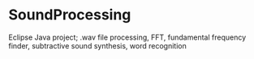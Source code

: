 # SoundProcessing

Eclipse Java project; .wav file processing, FFT, fundamental frequency finder, subtractive sound synthesis, word recognition
